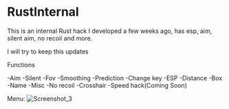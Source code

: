 # RustInternal
This is an internal Rust hack I developed a few weeks ago, has esp, aim, silent aim, no recoil and more.

I will try to keep this updates

Functions

-Aim
 -Silent
 -Fov
 -Smoothing
 -Prediction
 -Change key
-ESP
 -Distance
 -Box
 -Name
-Misc
 -No recoil
 -Crosshair
 -Speed hack(Coming Soon)


Menu:
![Screenshot_3](https://user-images.githubusercontent.com/89551980/194723195-5e8736d1-5f7f-4788-982c-a608a3456e7b.png)
